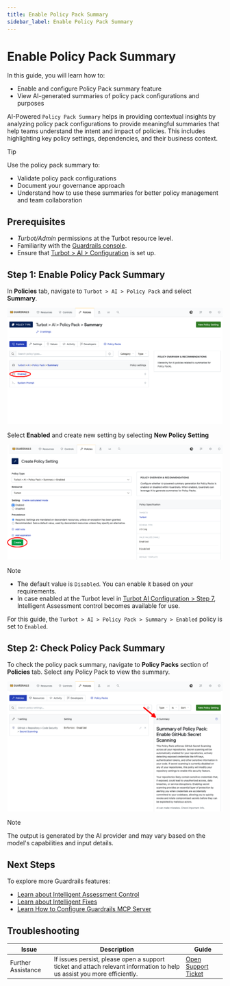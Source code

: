 ```yaml
---
title: Enable Policy Pack Summary
sidebar_label: Enable Policy Pack Summary
---
```


# Enable Policy Pack Summary

In this guide, you will learn how to:

- Enable and configure Policy Pack summary feature
- View AI-generated summaries of policy pack configurations and purposes


AI-Powered `Policy Pack Summary` helps in providing contextual insights by analyzing policy pack configurations to provide meaningful summaries that help teams understand the intent and impact of policies. This includes highlighting key policy settings, dependencies, and their business context.

> [!TIP]
> Use the policy pack summary to:
> - Validate policy pack configurations
> - Document your governance approach
> - Understand how to use these summaries for better policy management and team collaboration

## Prerequisites

- *Turbot/Admin* permissions at the Turbot resource level.
- Familiarity with the [Guardrails console](https://turbot.com/guardrails/docs/getting-started/).
- Ensure that [Turbot > AI > Configuration](/guardrails/docs/guides/using-guardrails/ai/ai-configuration) is set up.

## Step 1: Enable Policy Pack Summary

In **Policies** tab, navigate to `Turbot > AI > Policy Pack` and select **Summary**.

![Navigate to Policy Pack Summary](./turbot-ai-policy-pack-summary.png)

Select **Enabled**  and create new setting by selecting **New Policy Setting**

![Policy Pack Summary Enabled](./turbot-ai-policy-pack-summary-enabled.png)

> [!NOTE]
> - The default value is `Disabled`. You can enable it based on your requirements.
> - In case enabled at the Turbot level in [Turbot AI Configuration > Step 7](/guardrails/docs/guides/using-guardrails/ai/ai-configuration#step-7-enable-configuration), Intelligent Assessment control becomes available for use.

For this guide, the `Turbot > AI > Policy Pack > Summary > Enabled` policy is set to `Enabled`.

## Step 2: Check Policy Pack Summary

To check the policy pack summary, navigate to **Policy Packs** section of **Policies** tab. Select any Policy Pack to view the summary.

![Policy Pack Summary](./turbot-ai-policy-pack-summary-response.png)

> [!NOTE]
> The output is generated by the AI provider and may vary based on the model's capabilities and input details.

## Next Steps

To explore more Guardrails features:

- [Learn about Intelligent Assessment Control](/guardrails/docs/guides/using-guardrails/ai/enable-intelligent-assessment)
- [Learn about Intelligent Fixes](/guardrails/docs/guides/using-guardrails/ai/enable-intelligent-fixes)
- [Learn How to Configure Guardrails MCP Server](/guardrails/docs/guides/using-guardrails/ai/install-mcp)


## Troubleshooting

| Issue                  | Description                                                                                                                   | Guide                                      |
|------------------------|-------------------------------------------------------------------------------------------------------------------------------|--------------------------------------------|
| Further Assistance     | If issues persist, please open a support ticket and attach relevant information to help us assist you more efficiently.       | [Open Support Ticket](https://support.turbot.com) |